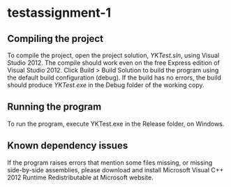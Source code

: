 # testassignment-1

## Compiling the project
To compile the project, open the project solution, <i>YKTest.sln</i>, using Visual Studio 2012. The compile should work even on the free Express edition of Visual Studio 2012. Click Build > Build Solution to build the program using the default build configuration (debug).
If the build has no errors, the build should produce <i>YKTest.exe</i> in the Debug folder of the working copy.

## Running the program
To run the program, execute YKTest.exe in the Release folder, on Windows. 

## Known dependency issues
If the program raises errors that mention some files missing, or missing side-by-side assemblies, please download and install Microsoft Visual C++ 2012 Runtime Redistributable at Microsoft website.

